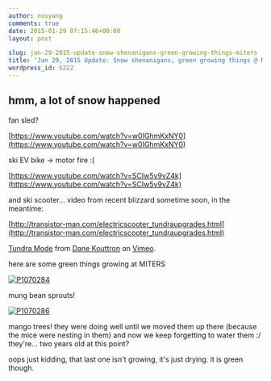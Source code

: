 ```yaml
---
author: nouyang
comments: true
date: 2015-01-29 07:15:46+00:00
layout: post

slug: jan-29-2015-update-snow-shenanigans-green-growing-things-miters
title: 'Jan 29, 2015 Update: Snow shenanigans, green growing things @ MITERS'
wordpress_id: 5222
---
```


## hmm, a lot of snow happened


fan sled?

[https://www.youtube.com/watch?v=w0IGhmKxNY0](https://www.youtube.com/watch?v=w0IGhmKxNY0)


ski EV bike -> motor fire :(

[https://www.youtube.com/watch?v=SCIw5v9vZ4k](https://www.youtube.com/watch?v=SCIw5v9vZ4k)


and ski scooter... video from recent blizzard sometime soon, in the meantime:

[http://transistor-man.com/electricscooter_tundraupgrades.html](http://transistor-man.com/electricscooter_tundraupgrades.html)



[Tundra Mode](http://vimeo.com/89869097) from [Dane Kouttron](http://vimeo.com/user3733658) on [Vimeo](https://vimeo.com).





here are some green things growing at MITERS

[![P1070284](http://miters.mit.edu/wp-content/uploads/2015/01/P1070284.jpg)](http://miters.mit.edu/wp-content/uploads/2015/01/P1070284.jpg)

mung bean sprouts!

[![P1070286](http://miters.mit.edu/wp-content/uploads/2015/01/P1070286.jpg)](http://miters.mit.edu/wp-content/uploads/2015/01/P1070286.jpg)



mango trees! they were doing well until we moved them up there (because the mice were nesting in them) and now we keep forgetting to water them :/ they're... two years old at this point?



oops just kidding, that last one isn't growing, it's just drying. it is green though.


